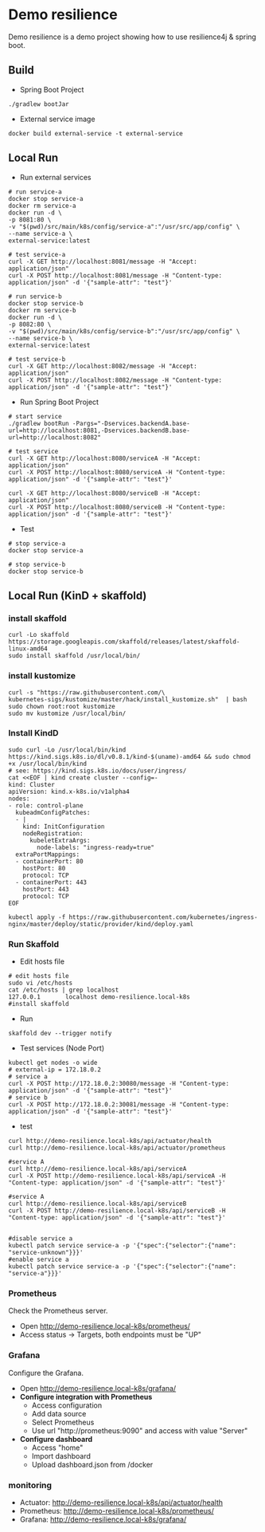 # Demo resilience

Demo resilience is a demo project showing how to use resilience4j & spring boot.
 
## Build
* Spring Boot Project
```shell script
./gradlew bootJar
```
* External service image 
```shell script
docker build external-service -t external-service
```

## Local Run
* Run external services 
```shell script
# run service-a
docker stop service-a
docker rm service-a
docker run -d \
-p 8081:80 \
-v "$(pwd)/src/main/k8s/config/service-a":"/usr/src/app/config" \
--name service-a \
external-service:latest

# test service-a
curl -X GET http://localhost:8081/message -H "Accept: application/json"
curl -X POST http://localhost:8081/message -H "Content-type: application/json" -d '{"sample-attr": "test"}'

# run service-b
docker stop service-b
docker rm service-b
docker run -d \
-p 8082:80 \
-v "$(pwd)/src/main/k8s/config/service-b":"/usr/src/app/config" \
--name service-b \
external-service:latest

# test service-b
curl -X GET http://localhost:8082/message -H "Accept: application/json"
curl -X POST http://localhost:8082/message -H "Content-type: application/json" -d '{"sample-attr": "test"}'
```

* Run Spring Boot Project
```shell script
# start service
./gradlew bootRun -Pargs="-Dservices.backendA.base-url=http://localhost:8081,-Dservices.backendB.base-url=http://localhost:8082"

# test service
curl -X GET http://localhost:8080/serviceA -H "Accept: application/json"
curl -X POST http://localhost:8080/serviceA -H "Content-type: application/json" -d '{"sample-attr": "test"}'

curl -X GET http://localhost:8080/serviceB -H "Accept: application/json"
curl -X POST http://localhost:8080/serviceB -H "Content-type: application/json" -d '{"sample-attr": "test"}'
```

* Test
```shell script
# stop service-a
docker stop service-a

# stop service-b
docker stop service-b

```

## Local Run (KinD + skaffold)
### install skaffold
```shell script
curl -Lo skaffold https://storage.googleapis.com/skaffold/releases/latest/skaffold-linux-amd64
sudo install skaffold /usr/local/bin/
```
### install kustomize
```shell script
curl -s "https://raw.githubusercontent.com/\
kubernetes-sigs/kustomize/master/hack/install_kustomize.sh"  | bash
sudo chown root:root kustomize
sudo mv kustomize /usr/local/bin/
```

### Install KindD
```shell script
sudo curl -Lo /usr/local/bin/kind https://kind.sigs.k8s.io/dl/v0.8.1/kind-$(uname)-amd64 && sudo chmod +x /usr/local/bin/kind
# see: https://kind.sigs.k8s.io/docs/user/ingress/
cat <<EOF | kind create cluster --config=-
kind: Cluster
apiVersion: kind.x-k8s.io/v1alpha4
nodes:
- role: control-plane
  kubeadmConfigPatches:
  - |
    kind: InitConfiguration
    nodeRegistration:
      kubeletExtraArgs:
        node-labels: "ingress-ready=true"
  extraPortMappings:
  - containerPort: 80
    hostPort: 80
    protocol: TCP
  - containerPort: 443
    hostPort: 443
    protocol: TCP
EOF

kubectl apply -f https://raw.githubusercontent.com/kubernetes/ingress-nginx/master/deploy/static/provider/kind/deploy.yaml
```
### Run Skaffold
* Edit hosts file
```shell script
# edit hosts file
sudo vi /etc/hosts
cat /etc/hosts | grep localhost
127.0.0.1       localhost demo-resilience.local-k8s
#install skaffold
```

* Run
```shell script
skaffold dev --trigger notify
```

* Test services (Node Port)
```shell script
kubectl get nodes -o wide
# external-ip = 172.18.0.2
# service a
curl -X POST http://172.18.0.2:30080/message -H "Content-type: application/json" -d '{"sample-attr": "test"}'
# service b
curl -X POST http://172.18.0.2:30081/message -H "Content-type: application/json" -d '{"sample-attr": "test"}'
```
* test
```shell script
curl http://demo-resilience.local-k8s/api/actuator/health
curl http://demo-resilience.local-k8s/api/actuator/prometheus

#service A
curl http://demo-resilience.local-k8s/api/serviceA
curl -X POST http://demo-resilience.local-k8s/api/serviceA -H "Content-type: application/json" -d '{"sample-attr": "test"}'

#service A
curl http://demo-resilience.local-k8s/api/serviceB
curl -X POST http://demo-resilience.local-k8s/api/serviceB -H "Content-type: application/json" -d '{"sample-attr": "test"}'


#disable service a
kubectl patch service service-a -p '{"spec":{"selector":{"name": "service-unknown"}}}'
#enable service a
kubectl patch service service-a -p '{"spec":{"selector":{"name": "service-a"}}}'

```
### Prometheus
Check the Prometheus server.
- Open http://demo-resilience.local-k8s/prometheus/
- Access status -> Targets, both endpoints must be "UP"

### Grafana
Configure the Grafana.
- Open http://demo-resilience.local-k8s/grafana/
- **Configure integration with Prometheus**
    - Access configuration
    - Add data source
    - Select Prometheus
    - Use url "http://prometheus:9090" and access with value "Server"
- **Configure dashboard**
    - Access "home"
    - Import dashboard
    - Upload dashboard.json from /docker


### monitoring
* Actuator: http://demo-resilience.local-k8s/api/actuator/health
* Prometheus: http://demo-resilience.local-k8s/prometheus/
* Grafana: http://demo-resilience.local-k8s/grafana/
